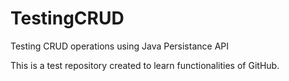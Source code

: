 TestingCRUD
===========

Testing CRUD operations using Java Persistance API

This is a test repository created to learn functionalities of GitHub.
